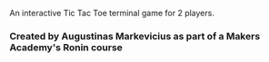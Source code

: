 An interactive Tic Tac Toe terminal game for 2 players.

### Created by Augustinas Markevicius as part of a Makers Academy's Ronin course ###